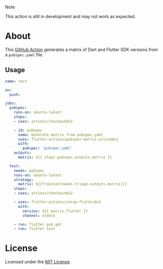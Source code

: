 [GitHub Action]: https://github.com/flutter-actions/setup-flutter
[MIT License]: https://github.com/flutter-actions/setup-flutter/blob/main/LICENSE

> [!NOTE]
> This action is still in development and may not work as expected.

# About
This [GitHub Action] generates a matrix of Dart and Flutter SDK versions from a `pubspec.yaml` file.

## Usage
```yaml
name: test

on:
  push:

jobs:
  pubspec:
    runs-on: ubuntu-latest
    steps:
    - uses: actions/checkout@v2

    - id: pubspec
      name: Generate matrix from pubspec.yaml
      uses: flutter-actions/pubspec-matrix-action@v1
      with:
        pubspec: 'pubspec.yaml'
    outputs:
      matrix: ${{ steps.pubspec.outputs.matrix }}

  test:
    needs: pubspec
    runs-on: ubuntu-latest
    strategy:
      matrix: ${{fromJson(needs.triage.outputs.matrix)}}
    steps:
    - uses: actions/checkout@v2

    - uses: flutter-actions/setup-flutter@v2
      with:
        version: ${{ matrix.flutter }}
        channel: stable

    - run: flutter pub get
    - run: flutter test

```

# License

Licensed under the [MIT License].
